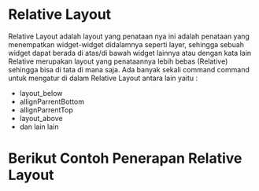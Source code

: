 # Relative Layout
Relative Layout adalah layout yang penataan nya ini adalah penataan yang menempatkan widget-widget didalamnya seperti layer, sehingga sebuah widget dapat berada di atas/di bawah widget lainnya atau dengan kata lain Relative merupakan layout yang penataannya lebih bebas (Relative) sehingga bisa di tata di mana saja. Ada banyak sekali command command untuk mengatur di dalam Relative Layout antara lain yaitu :
- layout_below
- allignParrentBottom
- allignParrentTop
- layout_above
- dan lain lain

# Berikut Contoh Penerapan Relative Layout

